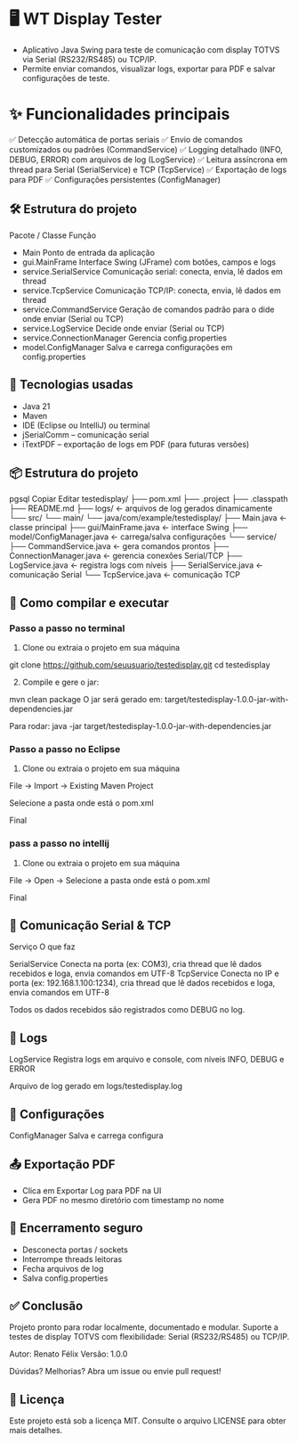 # 🖥️ WT Display Tester

- Aplicativo Java Swing para teste de comunicação com display TOTVS via Serial (RS232/RS485) ou TCP/IP.
- Permite enviar comandos, visualizar logs, exportar para PDF e salvar configurações de teste.

# ✨ Funcionalidades principais

✅ Detecção automática de portas seriais
✅ Envio de comandos customizados ou padrões (CommandService)
✅ Logging detalhado (INFO, DEBUG, ERROR) com arquivos de log (LogService)
✅ Leitura assíncrona em thread para Serial (SerialService) e TCP (TcpService)
✅ Exportação de logs para PDF
✅ Configurações persistentes (ConfigManager)

## 🛠️ Estrutura do projeto

Pacote / Classe             Função

- Main                        Ponto de entrada da aplicação
- gui.MainFrame               Interface Swing (JFrame) com botões, campos e logs
- service.SerialService       Comunicação serial: conecta, envia, lê dados em thread
- service.TcpService          Comunicação TCP/IP: conecta, envia, lê dados em thread
- service.CommandService      Geração de comandos padrão para o dide onde enviar (Serial ou TCP)
- service.LogService          Decide onde enviar (Serial ou TCP)
- service.ConnectionManager   Gerencia config.properties
- model.ConfigManager        Salva e carrega configurações em config.properties


## 🧰 Tecnologias usadas

- Java 21
- Maven
- IDE (Eclipse ou IntelliJ) ou terminal
- jSerialComm – comunicação serial
- iTextPDF – exportação de logs em PDF (para futuras versões)

## 📦 Estrutura do projeto
pgsql
Copiar
Editar
testedisplay/
├── pom.xml
├── .project
├── .classpath
├── README.md
├── logs/                       ← arquivos de log gerados dinamicamente
└── src/
    └── main/
        └── java/com/example/testedisplay/
            ├── Main.java                          ← classe principal
            ├── gui/MainFrame.java                 ← interface Swing
            ├── model/ConfigManager.java           ← carrega/salva configurações
            └── service/
                ├── CommandService.java            ← gera comandos prontos
                ├── ConnectionManager.java         ← gerencia conexões Serial/TCP
                ├── LogService.java                ← registra logs com níveis
                ├── SerialService.java             ← comunicação Serial
                └── TcpService.java                ← comunicação TCP

## 🚀 Como compilar e executar

### Passo a passo no terminal

1. Clone ou extraia o projeto em sua máquina

git clone https://github.com/seuusuario/testedisplay.git
cd testedisplay

2. Compile e gere o jar:

mvn clean package
O jar será gerado em:
target/testedisplay-1.0.0-jar-with-dependencies.jar

Para rodar: java -jar target/testedisplay-1.0.0-jar-with-dependencies.jar

### Passo a passo no Eclipse

1. Clone ou extraia o projeto em sua máquina

File → Import → Existing Maven Project

Selecione a pasta onde está o pom.xml

Final
 
 ### pass a passo no intellij

1. Clone ou extraia o projeto em sua máquina

File → Open → Selecione a pasta onde está o pom.xml

Final

## 📡 Comunicação Serial & TCP

Serviço                 O que faz

SerialService           Conecta na porta (ex: COM3), cria thread que lê dados recebidos e loga, envia comandos em UTF-8
TcpService              Conecta no IP e porta (ex: 192.168.1.100:1234), cria thread que lê dados recebidos e loga, envia comandos em UTF-8

Todos os dados recebidos são registrados como DEBUG no log.

## 📝 Logs

LogService              Registra logs em arquivo e console, com níveis INFO, DEBUG e ERROR

Arquivo de log gerado em logs/testedisplay.log

## 🔧 Configurações

ConfigManager           Salva e carrega configura

 ## 📤 Exportação PDF

- Clica em Exportar Log para PDF na UI
- Gera PDF no mesmo diretório com timestamp no nome

## 🏁 Encerramento seguro

- Desconecta portas / sockets
- Interrompe threads leitoras
- Fecha arquivos de log
- Salva config.properties

## ✅ Conclusão

Projeto pronto para rodar localmente, documentado e modular.
Suporte a testes de display TOTVS com flexibilidade: Serial (RS232/RS485) ou TCP/IP.

Autor: Renato Félix
        Versão: 1.0.0

Dúvidas? Melhorias? Abra um issue ou envie pull request!

## 📝 Licença

Este projeto está sob a licença MIT. Consulte o arquivo LICENSE para obter mais detalhes.